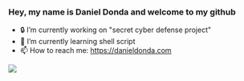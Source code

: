 ### Hey, my name is Daniel Donda and welcome to my github 

- 🔒 I’m currently working on "secret cyber defense project"
- 🌱 I’m currently learning shell script
- 📫 How to reach me: 
  https://danieldonda.com

![](https://komarev.com/ghpvc/?username=danieldonda&style=flat-square)
